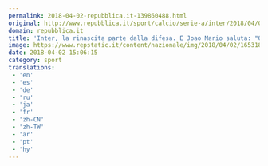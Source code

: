 ```yaml
---
permalink: 2018-04-02-repubblica.it-139860488.html
original: http://www.repubblica.it/sport/calcio/serie-a/inter/2018/04/02/news/difesa_impenetrabile_spalletti-192800959/?rss
domain: repubblica.it
title: 'Inter, la rinascita parte dalla difesa. E Joao Mario saluta: "Qui capitolo chiuso"'
image: https://www.repstatic.it/content/nazionale/img/2018/04/02/165318285-14c1fbd4-4a79-4006-b058-4ddc4313e447.jpg
date: 2018-04-02 15:06:15
category: sport
translations: 
 - 'en'
 - 'es'
 - 'de'
 - 'ru'
 - 'ja'
 - 'fr'
 - 'zh-CN'
 - 'zh-TW'
 - 'ar'
 - 'pt'
 - 'hy'
---
```


